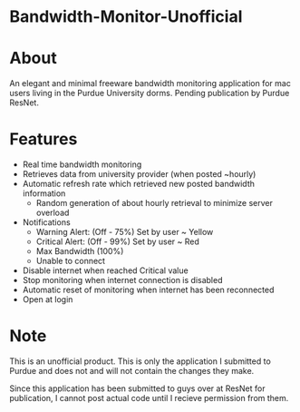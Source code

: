 Bandwidth-Monitor-Unofficial
============================

About
=====

An elegant and minimal freeware bandwidth monitoring application for mac users living in the Purdue University dorms. Pending publication by Purdue ResNet.


Features
========

- Real time bandwidth monitoring 
- Retrieves data from university provider (when posted ~hourly)
- Automatic refresh rate which retrieved new posted bandwidth information
	- Random generation of about hourly retrieval to minimize server overload
- Notifications
	- Warning Alert: (Off - 75%) Set by user  ~ Yellow
	- Critical Alert: (Off - 99%) Set by user ~ Red
	- Max Bandwidth (100%)
	- Unable to connect
- Disable internet when reached Critical value
- Stop monitoring when internet connection is disabled
- Automatic reset of monitoring when internet has been reconnected
- Open at login

Note
====

This is an unofficial product. This is only the application I submitted to Purdue and does not and will not contain the changes they make. 

Since this application has been submitted to guys over at ResNet for publication, I cannot post actual code until I recieve permission from them. 

